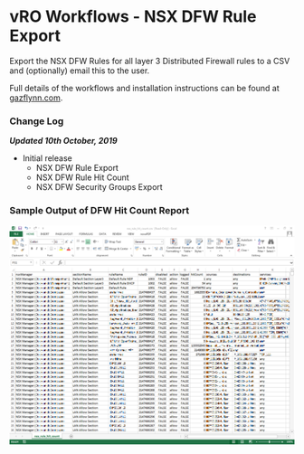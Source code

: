 # vRO Workflows - NSX DFW Rule Export

Export the NSX DFW Rules for all layer 3 Distributed Firewall rules to a CSV and (optionally) email this to the user.

Full details of the workflows and installation instructions can be found at [gazflynn.com](https://gazflynn.com/technology/vmware/export-nsx-dfw-rules-using-vro/).

### Change Log

***Updated 10th October, 2019***
- Initial release
  - NSX DFW Rule Export
  - NSX DFW Rule Hit Count
  - NSX DFW Security Groups Export

### Sample Output of DFW Hit Count Report

![Image of Sample DFW Hit Count Report](https://github.com/GaryFlynn/vro-workflows-nsx-dfw-export/raw/master/nsx-rule-hit-count-report-output.PNG)

